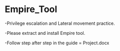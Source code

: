 # Empire_Tool


-Privilege escalation and Lateral movement practice.


-Please extract and install Empire tool.


-Follow step after step in the guide = Project.docx
